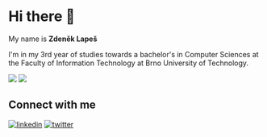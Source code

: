 # Hi there :wave:

My name is __Zdeněk Lapeš__

I'm in my 3rd year of studies towards a bachelor's in Computer Sciences at the Faculty of Information Technology at Brno
University of Technology.

<img src="https://github-readme-stats.vercel.app/api?username=zlapik&show_icons=true&theme=transparent&bg_color=151515" />
<img src="https://github-readme-stats.vercel.app/api/top-langs/?username=zlapik&langs_count=10&layout=compact&theme=transparent&bg_color=151515" />

## Connect with me

<a href="https://www.linkedin.com/in/zdenek-lapes/"><img src="https://img.icons8.com/color/48/000000/linkedin.png" alt="linkedin"/></a>
<a href="https://twitter.com/zlapik"><img src="https://img.icons8.com/color/48/000000/twitter--v1.png" alt="twitter"/>
